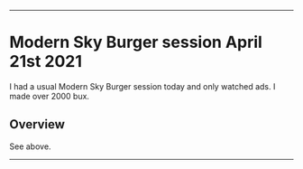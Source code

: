 
***

# Modern Sky Burger session April 21st 2021

I had a usual Modern Sky Burger session today and only watched ads. I made over 2000 bux.

## Overview

See above.

***

